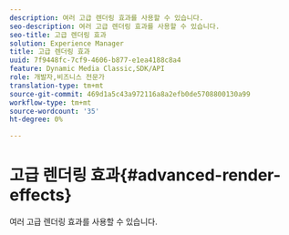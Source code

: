 ```yaml
---
description: 여러 고급 렌더링 효과를 사용할 수 있습니다.
seo-description: 여러 고급 렌더링 효과를 사용할 수 있습니다.
seo-title: 고급 렌더링 효과
solution: Experience Manager
title: 고급 렌더링 효과
uuid: 7f9448fc-7cf9-4606-b877-e1ea4188c8a4
feature: Dynamic Media Classic,SDK/API
role: 개발자,비즈니스 전문가
translation-type: tm+mt
source-git-commit: 469d1a5c43a972116a8a2efb0de5708800130a99
workflow-type: tm+mt
source-wordcount: '35'
ht-degree: 0%

---
```



# 고급 렌더링 효과{#advanced-render-effects}

여러 고급 렌더링 효과를 사용할 수 있습니다.

